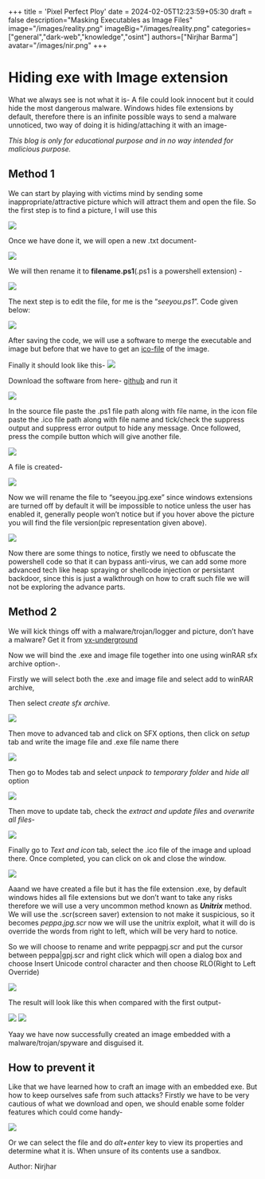 +++
title = 'Pixel Perfect Ploy'
date = 2024-02-05T12:23:59+05:30
draft = false
description="Masking Executables as Image Files"
image="/images/reality.png"
imageBig="/images/reality.png"
categories=["general","dark-web","knowledge","osint"]
authors=["Nirjhar Barma"]
avatar="/images/nir.png"
+++

# Hiding exe with Image extension
What we always see is not what it is- A file could look innocent but it could hide the most dangerous malware. Windows hides file extensions by default, therefore there is an infinite possible ways to send a malware unnoticed, two way of doing it is hiding/attaching it with an image-

_This blog is only for educational purpose and in no way intended for malicious purpose._

## Method 1
We can start by playing with victims mind by sending some inappropriate/attractive picture which will attract them and open the file. So the first step is to find a picture, I will use this

![](/images/exthide/exthide1.png)

Once we have done it, we will open a new .txt document-

![](/images/exthide/exthide2.png)

We will then rename it to **filename.ps1**(.ps1 is a powershell extension) -

![](/images/exthide/exthide3.png)

The next step is to edit the file, for me is the “_seeyou.ps1_”. Code given below:

![](/images/exthide/exthide4.png)

After saving the code, we will use a software to merge the executable and image but before that we have to get an [ico-file](https://www.freeconvert.com/ico-converter) of the image.

Finally it should look like this-
![](/images/exthide/exthide5.png)

Download the software from here- [github](https://github.com/MScholtes/Win-PS2EXE) and run it

![](/images/exthide/exthide6.png)

In the source file paste the .ps1 file path along with file name, in the icon file paste the .ico file path along with file name and tick/check the suppress output and suppress error output to hide any message. Once followed, press the compile button which will give another file.

![](/images/exthide/exthide7.png)

A file is created-

![](/images/exthide/exthide8.png)

Now we will rename the file to “seeyou.jpg.exe” since windows extensions are turned off by default it will be impossible to notice unless the user has enabled it, generally people won’t notice but if you hover above the picture you will find the file version(pic representation given above).

![](/images/exthide/exthide9.png)

Now there are some things to notice, firstly we need to obfuscate the powershell code so that it can bypass anti-virus, we can add some more advanced tech like heap spraying or shellcode injection or persistant backdoor, since this is just a walkthrough on how to craft such file we will not be exploring the advance parts.




## Method 2

We will kick things off with a malware/trojan/logger and picture, don’t have a malware? Get it from [vx-underground](https://vx-underground.org/)

Now we will bind the .exe and image file together into one using winRAR sfx archive option-.

Firstly we will select both the .exe and image file and select add to winRAR archive,

Then select _create sfx archive._

![](/images/exthide/exthide10.png)

 Then move to advanced tab and click on SFX options, then click on _setup_ tab and write the image file and .exe file name there

![](/images/exthide/exthide11.png)

Then go to Modes tab and select _unpack to temporary folder_ and _hide all_ option

![](/images/exthide/exthide12.png)

Then move to update tab, check the _extract and update files_ and _overwrite all files_-

![](/images/exthide/exthide13.png)


Finally go to _Text and icon_ tab, select the .ico file of the image and upload there. Once completed, you can click on ok and close the window.

![](/images/exthide/exthide14.png)

Aaand we have created a file but it has the file extension .exe, by default windows hides all file extensions but we don’t want to take any risks therefore we will use a very uncommon method known as **_Unitrix_** method. We will use the .scr(screen saver) extension to not make it suspicious, so it becomes _peppa.jpg.scr_ now we will use the unitrix exploit, what it will do is override the words from right to left, which will be very hard to notice.

So we will choose to rename and write peppagpj.scr and put the cursor between peppa|gpj.scr and right click which will open a dialog box and choose Insert Unicode control character and then choose RLO(Right to Left Override)

![](/images/exthide/exthide15.png)

The result will look like this when compared with the first output-

![](/images/exthide/exthide16.1.png)
![](/images/exthide/exthide16.2.png)

Yaay we have now successfully created an image embedded with a malware/trojan/spyware and disguised it.

## How to prevent it
Like that we have learned how to craft an image with an embedded exe. But how to keep ourselves safe from such attacks? Firstly we have to be very cautious of what we download and open, we should enable some folder features which could come handy-

![](/images/exthide/exthide17.png)

Or we can select the file and do _alt+enter_ key to view its properties and determine what it is. When unsure of its contents use a sandbox.

Author: Nirjhar



